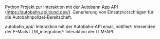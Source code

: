 Python Projekt zur Interaktion mit der Autobahn App API (https://autobahn.api.bund.dev/).
Generierung von Einsatzvorschlägen für die Autobahnpolizei-Bereitschaft.


autobahn_api/: Interaktion mit der Autobahn-API
email_notifier/: Versenden der E-Mails
LLM_integration/: Interaktion der LLM-API
